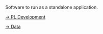 Software to run as a standalone application.

[-> PL Development](https://github.com/andrecc-7/GNSS-FPGA)

[-> Data](https://drive.google.com/drive/folders/1gXBHKwfXq1zjXu8kHz09gusBrmXr_pxb?usp=sharing)